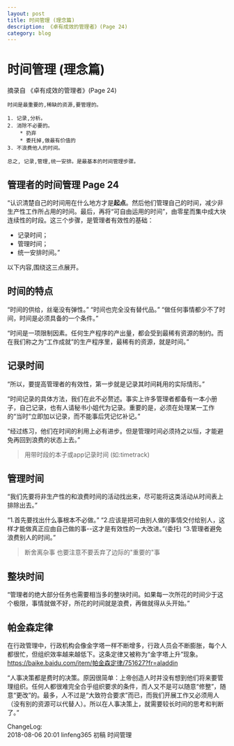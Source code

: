 ```yaml
---
layout: post
title: 时间管理 (理念篇)
description: 《卓有成效的管理者》(Page 24)
category: blog
---
```


# 时间管理 (理念篇)

摘录自 《卓有成效的管理者》(Page 24)

```
时间是最重要的,稀缺的资源,要管理的。

1. 记录,分析。
2. 消除不必要的。
    * 扔弃
    * 委托掉,做最有价值的
3. 不浪费他人的时间。

总之, 记录,管理,统一安排。是最基本的时间管理步骤。

```

## 管理者的时间管理 Page 24

“认识清楚自己的时间用在什么地方才是**起点**。然后他们管理自己的时间，减少非生产性工作所占用的时间。最后，再将“可自由运用的时间”，由零星而集中成大块连续性的时段。这三个步骤，是管理者有效性的基础：

* 记录时间；
* 管理时间；
* 统一安排时间。”

以下内容,围绕这三点展开。


## 时间的特点

“时间的供给，丝毫没有弹性。”
“时间也完全没有替代品。”
“做任何事情都少不了时间，时间是必须具备的一个条件。”

“时间是一项限制因素。任何生产程序的产出量，都会受到最稀有资源的制约。而在我们称之为“工作成就”的生产程序里，最稀有的资源，就是时间。”




## 记录时间
“所以，要提高管理者的有效性，第一步就是记录其时间耗用的实际情形。”

“时间记录的具体方法，我们在此不必赘述。事实上许多管理者都备有一本小册子，自己记录，也有人请秘书小姐代为记录。重要的是，必须在处理某一工作的“当时”立即加以记录，而不能事后凭记忆补记。”

“经过练习，他们在时间的利用上必有进步。但是管理时间必须持之以恒，才能避免再回到浪费的状态上去。”

> 用带时段的本子或app记录时间 (如:timetrack)

## 管理时间
“我们先要将非生产性的和浪费时间的活动找出来，尽可能将这类活动从时间表上排除出去。”

“1.首先要找出什么事根本不必做。”
“2.应该是把可由别人做的事情交付给别人，这样才能做真正应由自己做的事--这才是有效性的一大改进。”(委托)
“3.管理者避免浪费别人的时间。”

> 断舍离杂事
> 也要注意不要丢弃了边际的"重要的"事

## 整块时间
“管理者的绝大部分任务也需要相当多的整块时间。如果每一次所花的时间少于这个极限，事情就做不好，所花的时间就是浪费，再做就得从头开始。”


## 帕金森定律
在行政管理中，行政机构会像金字塔一样不断增多，行政人员会不断膨胀，每个人都很忙，但组织效率越来越低下。这条定律又被称为“金字塔上升”现象。
https://baike.baidu.com/item/帕金森定律/751627?fr=aladdin


“人事决策都是费时的决策。原因很简单：上帝创造人时并没有想到他们将来要管理组织。任何人都很难完全合乎组织要求的条件，而人又不是可以随意“修整”，随意“更改”的。最多，人不过是“大致符合要求”而已，而我们开展工作又必须用人（没有别的资源可以代替人）。所以在人事决策上，就需要较长时间的思考和判断了。”


ChangeLog:  
2018-08-06 20:01 linfeng365 初稿  时间管理